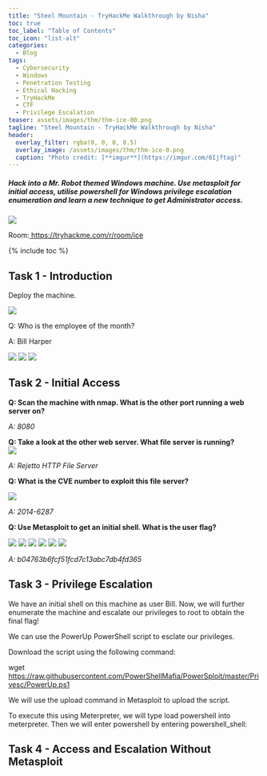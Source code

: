 ```yaml
---
title: "Steel Mountain - TryHackMe Walkthrough by Nisha"
toc: true
toc_label: "Table of Contents"
toc_icon: "list-alt"
categories:
  - Blog
tags:
  - Cybersecurity
  - Windows
  - Penetration Testing
  - Ethical Hacking
  - TryHackMe
  - CTF
  - Privilege Escalation
teaser: assets/images/thm/thm-ice-00.png  
tagline: "Steel Mountain - TryHackMe Walkthrough by Nisha"
header:
  overlay_filter: rgba(0, 0, 0, 0.5)
  overlay_image: /assets/images/thm/thm-ice-0.png
  caption: "Photo credit: [**imgur**](https://imgur.com/6Ijftag)"
---
```


<h5>Hack into a Mr. Robot themed Windows machine. Use metasploit for initial access, utilise powershell for Windows privilege escalation enumeration and learn a new technique to get Administrator access. </h5>

<img src="/assets/images/thm/ice-1.png">

Room:<a href="https://tryhackme.com/r/room/ice"> https://tryhackme.com/r/room/ice</a>


{% include toc %}

## Task 1 - Introduction

Deploy the machine.

<img src="/assets/images/thm/thm-steel-mountain-1.png">

Q: Who is the employee of the month?

A: Bill Harper


<img src="/assets/images/thm/thm-steel-mountain-2.png">

<img src="/assets/images/thm/thm-steel-mountain-3.png">

<img src="/assets/images/thm/thm-steel-mountain-4.png">


## Task 2 - Initial Access

<strong>Q: Scan the machine with nmap. What is the other port running a web server on? </strong> <br>

<em> A: 8080 </em>

<strong>Q: Take a look at the other web server. What file server is running?</strong> <br>
<img src="/assets/images/thm/thm-steel-mountain-6.png">

<em>A: Rejetto HTTP File Server</em>


<strong>Q: What is the CVE number to exploit this file server?</strong> <br>

<img src="/assets/images/thm/thm-steel-mountain-5.png">

<em>A: 2014-6287</em>

<strong>Q: Use Metasploit to get an initial shell. What is the user flag?</strong> <br>

<img src="/assets/images/thm/thm-steel-mountain-7.png">

<img src="/assets/images/thm/thm-steel-mountain-8.png">
<img src="/assets/images/thm/thm-steel-mountain-9.png">
<img src="/assets/images/thm/thm-steel-mountain-10.png">

<img src="/assets/images/thm/thm-steel-mountain-11.png">
<img src="/assets/images/thm/thm-steel-mountain-12.png">

<em>A: b04763b6fcf51fcd7c13abc7db4fd365</em>


## Task 3 - Privilege Escalation

We have an initial shell on this machine as user Bill.  Now, we will further enumerate the machine and escalate our privileges to root to obtain the final flag!

We can use the PowerUp PowerShell script to esclate our privileges.

Download the script using the following command:

wget https://raw.githubusercontent.com/PowerShellMafia/PowerSploit/master/Privesc/PowerUp.ps1


We will use the upload command in Metasploit to upload the script. 


To execute this using Meterpreter, we will type load powershell into meterpreter. Then we will enter powershell by entering powershell_shell:


## Task 4 - Access and Escalation Without Metasploit 